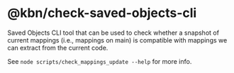 # @kbn/check-saved-objects-cli

Saved Objects CLI tool that can be used to check whether a snapshot of current
mappings (i.e., mappings on main) is compatible with mappings we can extract
from the current code.

See `node scripts/check_mappings_update --help` for more info.

